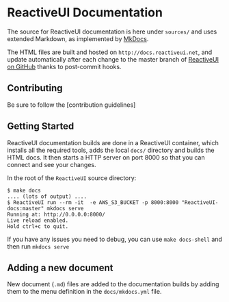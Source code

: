 # ReactiveUI Documentation

The source for ReactiveUI documentation is here under `sources/` and uses extended
Markdown, as implemented by [MkDocs](http://mkdocs.org).

The HTML files are built and hosted on `http://docs.reactiveui.net`, and update
automatically after each change to the master branch of [ReactiveUI on
GitHub](https://github.com/ReactiveUI/ReactiveUI) thanks to post-commit hooks. 

## Contributing

Be sure to follow the [contribution guidelines]

## Getting Started

ReactiveUI documentation builds are done in a ReactiveUI container, which installs all
the required tools, adds the local `docs/` directory and builds the HTML docs.
It then starts a HTTP server on port 8000 so that you can connect and see your
changes.

In the root of the `ReactiveUI` source directory:

    $ make docs
    .... (lots of output) ....
    $ ReactiveUI run --rm -it  -e AWS_S3_BUCKET -p 8000:8000 "ReactiveUI-docs:master" mkdocs serve
    Running at: http://0.0.0.0:8000/
    Live reload enabled.
    Hold ctrl+c to quit.

If you have any issues you need to debug, you can use `make docs-shell` and then
run `mkdocs serve`

## Adding a new document

New document (`.md`) files are added to the documentation builds by adding them
to the menu definition in the `docs/mkdocs.yml` file.

